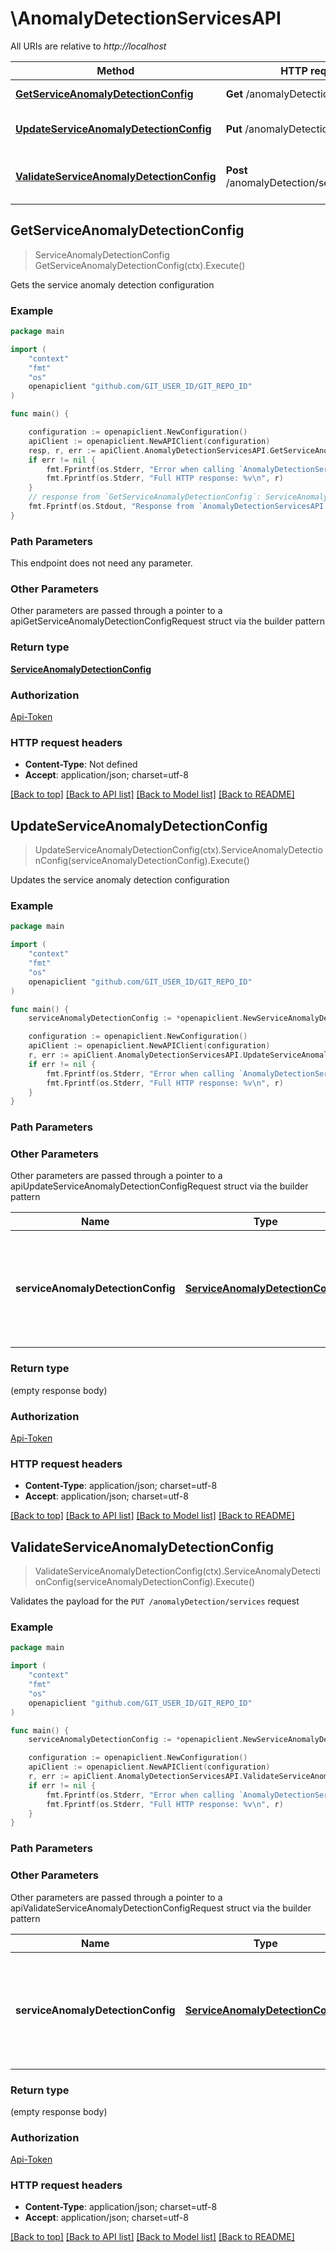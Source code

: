 # \AnomalyDetectionServicesAPI

All URIs are relative to *http://localhost*

Method | HTTP request | Description
------------- | ------------- | -------------
[**GetServiceAnomalyDetectionConfig**](AnomalyDetectionServicesAPI.md#GetServiceAnomalyDetectionConfig) | **Get** /anomalyDetection/services | Gets the service anomaly detection configuration
[**UpdateServiceAnomalyDetectionConfig**](AnomalyDetectionServicesAPI.md#UpdateServiceAnomalyDetectionConfig) | **Put** /anomalyDetection/services | Updates the service anomaly detection configuration
[**ValidateServiceAnomalyDetectionConfig**](AnomalyDetectionServicesAPI.md#ValidateServiceAnomalyDetectionConfig) | **Post** /anomalyDetection/services/validator | Validates the payload for the &#x60;PUT /anomalyDetection/services&#x60; request



## GetServiceAnomalyDetectionConfig

> ServiceAnomalyDetectionConfig GetServiceAnomalyDetectionConfig(ctx).Execute()

Gets the service anomaly detection configuration

### Example

```go
package main

import (
    "context"
    "fmt"
    "os"
    openapiclient "github.com/GIT_USER_ID/GIT_REPO_ID"
)

func main() {

    configuration := openapiclient.NewConfiguration()
    apiClient := openapiclient.NewAPIClient(configuration)
    resp, r, err := apiClient.AnomalyDetectionServicesAPI.GetServiceAnomalyDetectionConfig(context.Background()).Execute()
    if err != nil {
        fmt.Fprintf(os.Stderr, "Error when calling `AnomalyDetectionServicesAPI.GetServiceAnomalyDetectionConfig``: %v\n", err)
        fmt.Fprintf(os.Stderr, "Full HTTP response: %v\n", r)
    }
    // response from `GetServiceAnomalyDetectionConfig`: ServiceAnomalyDetectionConfig
    fmt.Fprintf(os.Stdout, "Response from `AnomalyDetectionServicesAPI.GetServiceAnomalyDetectionConfig`: %v\n", resp)
}
```

### Path Parameters

This endpoint does not need any parameter.

### Other Parameters

Other parameters are passed through a pointer to a apiGetServiceAnomalyDetectionConfigRequest struct via the builder pattern


### Return type

[**ServiceAnomalyDetectionConfig**](ServiceAnomalyDetectionConfig.md)

### Authorization

[Api-Token](../README.md#Api-Token)

### HTTP request headers

- **Content-Type**: Not defined
- **Accept**: application/json; charset=utf-8

[[Back to top]](#) [[Back to API list]](../README.md#documentation-for-api-endpoints)
[[Back to Model list]](../README.md#documentation-for-models)
[[Back to README]](../README.md)


## UpdateServiceAnomalyDetectionConfig

> UpdateServiceAnomalyDetectionConfig(ctx).ServiceAnomalyDetectionConfig(serviceAnomalyDetectionConfig).Execute()

Updates the service anomaly detection configuration

### Example

```go
package main

import (
    "context"
    "fmt"
    "os"
    openapiclient "github.com/GIT_USER_ID/GIT_REPO_ID"
)

func main() {
    serviceAnomalyDetectionConfig := *openapiclient.NewServiceAnomalyDetectionConfig(*openapiclient.NewFailureRateIncreaseDetectionConfig("DetectionMode_example"), *openapiclient.NewResponseTimeDegradationDetectionConfig("DetectionMode_example")) // ServiceAnomalyDetectionConfig | The JSON body of the request. Contains parameters of the service anomaly detection configuration. (optional)

    configuration := openapiclient.NewConfiguration()
    apiClient := openapiclient.NewAPIClient(configuration)
    r, err := apiClient.AnomalyDetectionServicesAPI.UpdateServiceAnomalyDetectionConfig(context.Background()).ServiceAnomalyDetectionConfig(serviceAnomalyDetectionConfig).Execute()
    if err != nil {
        fmt.Fprintf(os.Stderr, "Error when calling `AnomalyDetectionServicesAPI.UpdateServiceAnomalyDetectionConfig``: %v\n", err)
        fmt.Fprintf(os.Stderr, "Full HTTP response: %v\n", r)
    }
}
```

### Path Parameters



### Other Parameters

Other parameters are passed through a pointer to a apiUpdateServiceAnomalyDetectionConfigRequest struct via the builder pattern


Name | Type | Description  | Notes
------------- | ------------- | ------------- | -------------
 **serviceAnomalyDetectionConfig** | [**ServiceAnomalyDetectionConfig**](ServiceAnomalyDetectionConfig.md) | The JSON body of the request. Contains parameters of the service anomaly detection configuration. | 

### Return type

 (empty response body)

### Authorization

[Api-Token](../README.md#Api-Token)

### HTTP request headers

- **Content-Type**: application/json; charset=utf-8
- **Accept**: application/json; charset=utf-8

[[Back to top]](#) [[Back to API list]](../README.md#documentation-for-api-endpoints)
[[Back to Model list]](../README.md#documentation-for-models)
[[Back to README]](../README.md)


## ValidateServiceAnomalyDetectionConfig

> ValidateServiceAnomalyDetectionConfig(ctx).ServiceAnomalyDetectionConfig(serviceAnomalyDetectionConfig).Execute()

Validates the payload for the `PUT /anomalyDetection/services` request

### Example

```go
package main

import (
    "context"
    "fmt"
    "os"
    openapiclient "github.com/GIT_USER_ID/GIT_REPO_ID"
)

func main() {
    serviceAnomalyDetectionConfig := *openapiclient.NewServiceAnomalyDetectionConfig(*openapiclient.NewFailureRateIncreaseDetectionConfig("DetectionMode_example"), *openapiclient.NewResponseTimeDegradationDetectionConfig("DetectionMode_example")) // ServiceAnomalyDetectionConfig | The JSON body of the request. Contains parameters of the service anomaly detection configuration. (optional)

    configuration := openapiclient.NewConfiguration()
    apiClient := openapiclient.NewAPIClient(configuration)
    r, err := apiClient.AnomalyDetectionServicesAPI.ValidateServiceAnomalyDetectionConfig(context.Background()).ServiceAnomalyDetectionConfig(serviceAnomalyDetectionConfig).Execute()
    if err != nil {
        fmt.Fprintf(os.Stderr, "Error when calling `AnomalyDetectionServicesAPI.ValidateServiceAnomalyDetectionConfig``: %v\n", err)
        fmt.Fprintf(os.Stderr, "Full HTTP response: %v\n", r)
    }
}
```

### Path Parameters



### Other Parameters

Other parameters are passed through a pointer to a apiValidateServiceAnomalyDetectionConfigRequest struct via the builder pattern


Name | Type | Description  | Notes
------------- | ------------- | ------------- | -------------
 **serviceAnomalyDetectionConfig** | [**ServiceAnomalyDetectionConfig**](ServiceAnomalyDetectionConfig.md) | The JSON body of the request. Contains parameters of the service anomaly detection configuration. | 

### Return type

 (empty response body)

### Authorization

[Api-Token](../README.md#Api-Token)

### HTTP request headers

- **Content-Type**: application/json; charset=utf-8
- **Accept**: application/json; charset=utf-8

[[Back to top]](#) [[Back to API list]](../README.md#documentation-for-api-endpoints)
[[Back to Model list]](../README.md#documentation-for-models)
[[Back to README]](../README.md)

